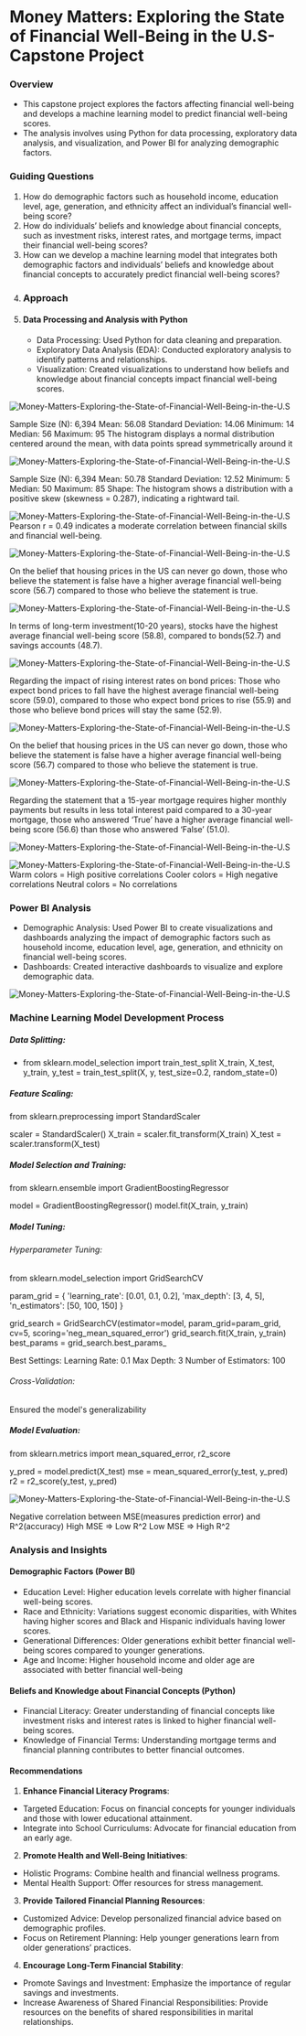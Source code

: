 # Money Matters: Exploring the State of Financial Well-Being in the U.S-Capstone Project
### Overview
- This capstone project explores the factors affecting financial well-being and develops a machine learning model to predict financial well-being scores.
- The analysis involves using Python for data processing, exploratory data analysis, and visualization, and Power BI for analyzing demographic factors.
### Guiding Questions
1. How do demographic factors such as household income, education level, age, generation, and ethnicity affect an individual’s financial well-being score?
2. How do individuals’ beliefs and knowledge about financial concepts, such as investment risks, interest rates, and mortgage terms, impact their financial well-being scores?
3. How can we develop a machine learning model that integrates both demographic factors and individuals’ beliefs and knowledge about financial concepts to accurately predict financial well-being scores?
4. ### Approach
5. #### Data Processing and Analysis with Python
   - Data Processing: Used Python for data cleaning and preparation.
   - Exploratory Data Analysis (EDA): Conducted exploratory analysis to identify patterns and relationships.
   - Visualization: Created visualizations to understand how beliefs and knowledge about financial concepts impact financial well-being scores.
  
![Money-Matters-Exploring-the-State-of-Financial-Well-Being-in-the-U.S](images/Distribution%20of%20Financial%20Wellbeing.png)

Sample Size (N): 6,394
Mean: 56.08
Standard Deviation: 14.06
Minimum: 14
Median: 56
Maximum: 95
The histogram displays a normal distribution centered around the mean, with data points spread symmetrically around it
   
![Money-Matters-Exploring-the-State-of-Financial-Well-Being-in-the-U.S](images/Distribution%20of%20Financial%20Skills.png)

   Sample Size (N): 6,394
Mean: 50.78
Standard Deviation: 12.52
Minimum: 5
Median: 50
Maximum: 85
Shape: The histogram shows a distribution with a positive skew (skewness = 0.287), indicating a rightward tail.

![Money-Matters-Exploring-the-State-of-Financial-Well-Being-in-the-U.S](images/Financial%20well%20being%20by%20Financial%20Skills.png)
 Pearson r = 0.49 indicates a moderate correlation between financial skills and financial well-being.

 ![Money-Matters-Exploring-the-State-of-Financial-Well-Being-in-the-U.S](images/Average%20Financial%20Wellbeing%20by%20HousingMarketLosses.png)

On the belief that housing prices in the US can never go down, those who believe the statement is false have a higher average financial well-being score (56.7) 
compared to those who believe the statement is true. 

![Money-Matters-Exploring-the-State-of-Financial-Well-Being-in-the-U.S](images/Average%20Financial%20Wellbeing%20by%20LongTermReturns.png)
   
 In terms of long-term investment(10-20 years), stocks have the highest average financial well-being score (58.8), compared to bonds(52.7) and savings accounts (48.7).

![Money-Matters-Exploring-the-State-of-Financial-Well-Being-in-the-U.S](images/Financial%20Wellbeing%20by%20BondsInterestRates.png)

Regarding the impact of rising interest rates on bond prices: Those who expect bond prices to fall have the highest average financial well-being score (59.0), compared 
to those who expect bond prices to rise (55.9) and those who believe bond prices will stay the same (52.9).

![Money-Matters-Exploring-the-State-of-Financial-Well-Being-in-the-U.S](images/Average%20Financial%20Wellbeing%20by%20HousingMarketLosses.png)

 On the belief that housing prices in the US can never go down, those who believe the statement is false have a higher average financial well-being score (56.7) 
 compared to those who believe the statement is true. 

![Money-Matters-Exploring-the-State-of-Financial-Well-Being-in-the-U.S](images/Financial%20well%20being%20by%20Mortgage%20Interest%20Rate.png)
   
 Regarding the statement that a 15-year mortgage requires higher monthly payments but results in less total interest paid compared to a 30-year mortgage, those 
 who answered ‘True’ have a higher average financial well-being score (56.6) than those who answered ‘False’ (51.0).
  
![Money-Matters-Exploring-the-State-of-Financial-Well-Being-in-the-U.S](images/Average%20Financial%20Wellbeing%20by%20StocksVsBondsVolatility.png)
   
![Money-Matters-Exploring-the-State-of-Financial-Well-Being-in-the-U.S](images/Correlation%20Heatmap.png)
 Warm colors = High positive correlations
Cooler colors = High negative correlations
Neutral colors = No correlations


   
 ### Power BI Analysis
 
  - Demographic Analysis: Used Power BI to create visualizations and dashboards analyzing the impact of demographic factors such as household income, education level, age, generation, and ethnicity on financial well-being scores.
  - Dashboards: Created interactive dashboards to visualize and explore demographic data.

![Money-Matters-Exploring-the-State-of-Financial-Well-Being-in-the-U.S](images/Financial%20Wellbeing%20Power%20BI%20Dashboard.png)
   
   
 ### Machine Learning Model Development Process
 ##### Data Splitting:
   - from sklearn.model_selection import train_test_split
X_train, X_test, y_train, y_test = train_test_split(X, y, test_size=0.2, random_state=0)
##### Feature Scaling:
from sklearn.preprocessing import StandardScaler

scaler = StandardScaler()
X_train = scaler.fit_transform(X_train)
X_test = scaler.transform(X_test)
##### Model Selection and Training:
from sklearn.ensemble import GradientBoostingRegressor

model = GradientBoostingRegressor()
model.fit(X_train, y_train)
##### Model Tuning:
###### Hyperparameter Tuning:
from sklearn.model_selection import GridSearchCV

param_grid = {
    'learning_rate': [0.01, 0.1, 0.2],
    'max_depth': [3, 4, 5],
    'n_estimators': [50, 100, 150]
}

grid_search = GridSearchCV(estimator=model, param_grid=param_grid, cv=5, scoring='neg_mean_squared_error')
grid_search.fit(X_train, y_train)
best_params = grid_search.best_params_

Best Settings:
Learning Rate: 0.1
Max Depth: 3
Number of Estimators: 100
###### Cross-Validation: 
Ensured the model's generalizability
##### Model Evaluation:
from sklearn.metrics import mean_squared_error, r2_score

y_pred = model.predict(X_test)
mse = mean_squared_error(y_test, y_pred)
r2 = r2_score(y_test, y_pred)

![Money-Matters-Exploring-the-State-of-Financial-Well-Being-in-the-U.S](images/Perfoamnce%20Metric%20model.png)
 
Negative correlation between MSE(measures prediction error) and R^2(accuracy)
High MSE => Low R^2
Low MSE => High R^2


   

### Analysis and Insights
#### Demographic Factors (Power BI)
- Education Level: Higher education levels correlate with higher financial well-being scores.
- Race and Ethnicity: Variations suggest economic disparities, with Whites having higher scores and Black and Hispanic individuals having lower scores.
- Generational Differences: Older generations exhibit better financial well-being scores compared to younger generations.
- Age and Income: Higher household income and older age are associated with better financial well-being

#### Beliefs and Knowledge about Financial Concepts (Python)
- Financial Literacy: Greater understanding of financial concepts like investment risks and interest rates is linked to higher financial well-being scores.
- Knowledge of Financial Terms: Understanding mortgage terms and financial planning contributes to better financial outcomes.
#### Recommendations
1. **Enhance Financial Literacy Programs**:
  - Targeted Education: Focus on financial concepts for younger individuals and those with lower educational attainment.
  - Integrate into School Curriculums: Advocate for financial education from an early age.
2. **Promote Health and Well-Being Initiatives**:
  - Holistic Programs: Combine health and financial wellness programs.
  - Mental Health Support: Offer resources for stress management.
3. **Provide Tailored Financial Planning Resources**:
  - Customized Advice: Develop personalized financial advice based on demographic profiles.
  - Focus on Retirement Planning: Help younger generations learn from older generations’ practices.
4. **Encourage Long-Term Financial Stability**:
  - Promote Savings and Investment: Emphasize the importance of regular savings and investments.
  - Increase Awareness of Shared Financial Responsibilities: Provide resources on the benefits of shared responsibilities in marital relationships.









